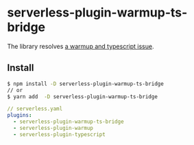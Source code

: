 # serverless-plugin-warmup-ts-bridge

The library resolves [a warmup and typescript issue](https://github.com/prisma/serverless-plugin-typescript/issues/125).

## Install

```sh
$ npm install -D serverless-plugin-warmup-ts-bridge
// or
$ yarn add  -D serverless-plugin-warmup-ts-bridge
```


```yaml
// serverless.yaml
plugins:
  - serverless-plugin-warmup-ts-bridge
  - serverless-plugin-warmup
  - serverless-plugin-typescript
```

